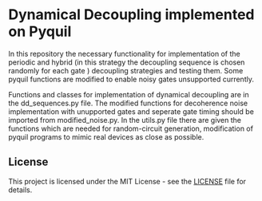 # Dynamical Decoupling implemented on Pyquil

In this repository the necessary functionality for implementation of the periodic and hybrid (in this strategy the decoupling sequence is chosen randomly for each gate ) decoupling strategies and testing them.  Some pyquil functions are modified to enable noisy gates unsupported currently.

Functions and classes for implementation of dynamical decoupling are in the dd_sequences.py file. The modified functions for decoherence noise implementation with unupported gates and seperate gate timing should be imported from modified_noise.py. In the utils.py file there are given the functions which are needed for random-circuit generation, modification of pyquil programs to mimic real devices as close as possible.


## License

This project is licensed under the MIT License - see the [LICENSE](LICENSE) file for details.
